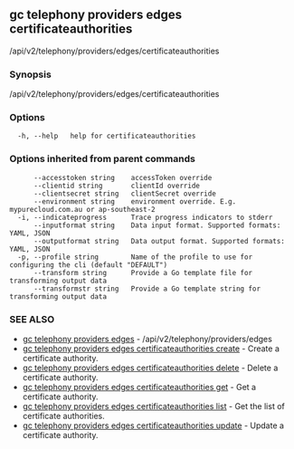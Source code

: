 ## gc telephony providers edges certificateauthorities

/api/v2/telephony/providers/edges/certificateauthorities

### Synopsis

/api/v2/telephony/providers/edges/certificateauthorities

### Options

```
  -h, --help   help for certificateauthorities
```

### Options inherited from parent commands

```
      --accesstoken string    accessToken override
      --clientid string       clientId override
      --clientsecret string   clientSecret override
      --environment string    environment override. E.g. mypurecloud.com.au or ap-southeast-2
  -i, --indicateprogress      Trace progress indicators to stderr
      --inputformat string    Data input format. Supported formats: YAML, JSON
      --outputformat string   Data output format. Supported formats: YAML, JSON
  -p, --profile string        Name of the profile to use for configuring the cli (default "DEFAULT")
      --transform string      Provide a Go template file for transforming output data
      --transformstr string   Provide a Go template string for transforming output data
```

### SEE ALSO

* [gc telephony providers edges](gc_telephony_providers_edges.html)	 - /api/v2/telephony/providers/edges
* [gc telephony providers edges certificateauthorities create](gc_telephony_providers_edges_certificateauthorities_create.html)	 - Create a certificate authority.
* [gc telephony providers edges certificateauthorities delete](gc_telephony_providers_edges_certificateauthorities_delete.html)	 - Delete a certificate authority.
* [gc telephony providers edges certificateauthorities get](gc_telephony_providers_edges_certificateauthorities_get.html)	 - Get a certificate authority.
* [gc telephony providers edges certificateauthorities list](gc_telephony_providers_edges_certificateauthorities_list.html)	 - Get the list of certificate authorities.
* [gc telephony providers edges certificateauthorities update](gc_telephony_providers_edges_certificateauthorities_update.html)	 - Update a certificate authority.


